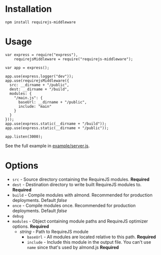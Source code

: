 # Installation

`npm install requirejs-middleware`

# Usage

```
var express = require("express"),
    requirejsMiddleware = require("requirejs-middleware");

var app = express();

app.use(express.logger("dev"));
app.use(requirejsMiddleware({
  src: __dirname + "/public",
  dest: __dirname + "/build",
  modules: {
    "/main.js": {
      baseUrl: __dirname + "/public",
      include: "main"
    }
  }
}));
app.use(express.static(__dirname + "/build"));
app.use(express.static(__dirname + "/public"));

app.listen(3000);
```

See the full example in [example/server.js](example/server.js).

# Options

* `src` - Source directory containing the RequireJS modules. **Required**
* `dest` - Destination directory to write built RequireJS modules to. **Required**
* `build` - Compile modules with almond. Recommended for production deployments. Default *false*
* `once` - Compile modules once. Recommended for production deployments. Default *false*
* `debug`
* `modules` - Object containing module paths and RequireJS optimizer options. **Required**
  * *string* - Path to RequireJS module
    * `baseUrl` - All modules are located relative to this path. **Required**
    * `include` - Include this module in the output file. You can't use `name` since that's used by almond.js **Required**

